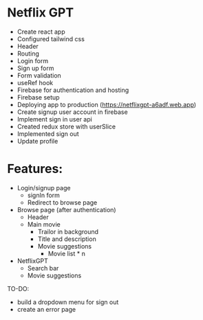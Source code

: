 # Netflix GPT

- Create react app
- Configured tailwind css
- Header
- Routing
- Login form
- Sign up form
- Form validation
- useRef hook
- Firebase for authentication and hosting
- Firebase setup
- Deploying app to production (https://netflixgpt-a6adf.web.app)
- Create signup user account in firebase
- Implement sign in user api
- Created redux store with userSlice
- Implemented sign out
- Update profile

# Features:

- Login/signup page
  - signIn form
  - Redirect to browse page
- Browse page (after authentication)
  - Header
  - Main movie
    - Trailor in background
    - Title and description
    - Movie suggestions
      - Movie list \* n
- NetflixGPT
  - Search bar
  - Movie suggestions

TO-DO:

- build a dropdown menu for sign out
- create an error page
